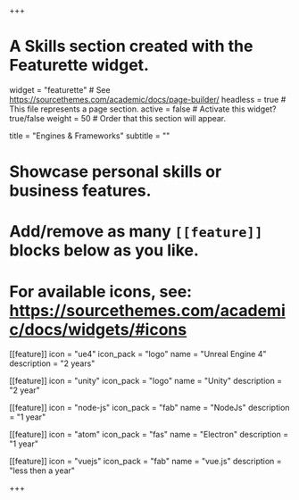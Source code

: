 +++
# A Skills section created with the Featurette widget.
widget = "featurette"  # See https://sourcethemes.com/academic/docs/page-builder/
headless = true  # This file represents a page section.
active = false  # Activate this widget? true/false
weight = 50  # Order that this section will appear.

title = "Engines & Frameworks"
subtitle = ""

# Showcase personal skills or business features.
# 
# Add/remove as many `[[feature]]` blocks below as you like.
# 
# For available icons, see: https://sourcethemes.com/academic/docs/widgets/#icons
  
[[feature]]
  icon = "ue4"
  icon_pack = "logo"
  name = "Unreal Engine 4"
  description = "2 years"
  
[[feature]]
  icon = "unity"
  icon_pack = "logo"
  name = "Unity"
  description = "2 year"

[[feature]]
  icon = "node-js"
  icon_pack = "fab"
  name = "NodeJs"
  description = "1 year"

[[feature]]
  icon = "atom"
  icon_pack = "fas"
  name = "Electron"
  description = "1 year"

[[feature]]
  icon = "vuejs"
  icon_pack = "fab"
  name = "vue.js"
  description = "less then a year"

+++

